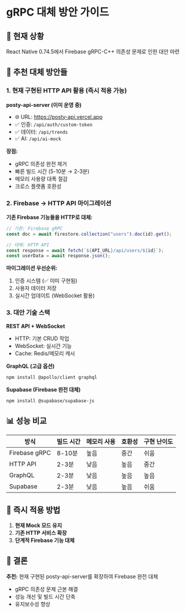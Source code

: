 # gRPC 대체 방안 가이드

## 🎯 현재 상황

React Native 0.74.5에서 Firebase gRPC-C++ 의존성 문제로 인한 대안 마련

## 🚀 추천 대체 방안들

### 1. 현재 구현된 HTTP API 활용 (즉시 적용 가능)

**posty-api-server (이미 운영 중)**

- 🌐 URL: https://posty-api.vercel.app
- ✅ 인증: `/api/auth/custom-token`
- ✅ 데이터: `/api/trends`
- ✅ AI: `/api/ai-mock`

**장점:**

- gRPC 의존성 완전 제거
- 빠른 빌드 시간 (5-10분 → 2-3분)
- 메모리 사용량 대폭 절감
- 크로스 플랫폼 호환성

### 2. Firebase → HTTP API 마이그레이션

**기존 Firebase 기능들을 HTTP로 대체:**

```typescript
// 기존: Firebase gRPC
const doc = await firestore.collection("users").doc(id).get();

// 대체: HTTP API
const response = await fetch(`${API_URL}/api/users/${id}`);
const userData = await response.json();
```

**마이그레이션 우선순위:**

1. 인증 시스템 (✅ 이미 구현됨)
2. 사용자 데이터 저장
3. 실시간 업데이트 (WebSocket 활용)

### 3. 대안 기술 스택

**REST API + WebSocket**

- HTTP: 기본 CRUD 작업
- WebSocket: 실시간 기능
- Cache: Redis/메모리 캐시

**GraphQL (고급 옵션)**

```bash
npm install @apollo/client graphql
```

**Supabase (Firebase 완전 대체)**

```bash
npm install @supabase/supabase-js
```

## 📊 성능 비교

| 방식          | 빌드 시간 | 메모리 사용 | 호환성 | 구현 난이도 |
| ------------- | --------- | ----------- | ------ | ----------- |
| Firebase gRPC | 8-10분    | 높음        | 중간   | 쉬움        |
| HTTP API      | 2-3분     | 낮음        | 높음   | 중간        |
| GraphQL       | 2-3분     | 낮음        | 높음   | 높음        |
| Supabase      | 2-3분     | 낮음        | 높음   | 쉬움        |

## 🎯 즉시 적용 방법

1. **현재 Mock 모드 유지**
2. **기존 HTTP 서비스 확장**
3. **단계적 Firebase 기능 대체**

## 📝 결론

**추천:** 현재 구현된 posty-api-server를 확장하여 Firebase 완전 대체

- gRPC 의존성 문제 근본 해결
- 성능 개선 및 빌드 시간 단축
- 유지보수성 향상
